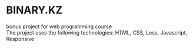 # BINARY.KZ
bonus project for web programming course <br>
The project uses the following technologies: HTML, CSS, Less, Javascript, Responsive
